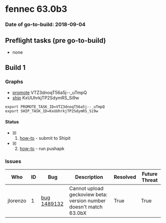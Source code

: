 # fennec 63.0b3

### Date of go-to-build: 2018-09-04

## Preflight tasks (pre go-to-build)
- none

## Build 1  

### Graphs
* [promote](https://tools.taskcluster.net/push-inspector/#/VTZ3dnoqT56a5j--_uTmpQ) VTZ3dnoqT56a5j--_uTmpQ
* [ship](https://tools.taskcluster.net/push-inspector/#/KxUUhrkjTP2SdymRS_Si9w) KxUUhrkjTP2SdymRS_Si9w
```
export PROMOTE_TASK_ID=VTZ3dnoqT56a5j--_uTmpQ
export SHIP_TASK_ID=KxUUhrkjTP2SdymRS_Si9w
```


#### Status
- [x] 1.  [how-to](https://wiki.mozilla.org/Release:Release_Automation_on_Mercurial:Starting_a_Release#Submit_to_Ship_It)  - submit to Shipit
- [x] 2.  [how-to](https://github.com/mozilla-releng/releasewarrior-2.0/blob/master/docs/release-promotion/mobile/howto.md)  - run pushapk

### Issues
| Who                 | ID               | Bug                                                                 | Description                | Resolved                | Future Threat                |
| ------------------- | ---------------- | ------------------------------------------------------------------- | -------------------------- | ----------------------- | ---------------------------- |
| jlorenzo  | 1 | [bug 1489132](https://bugzil.la/1489132)        | Cannot upload geckoview beta: version number doesn't match 63.0bX | True | True |

